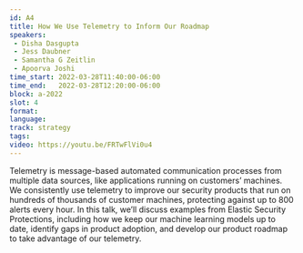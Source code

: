 ```yaml
---
id: A4
title: How We Use Telemetry to Inform Our Roadmap
speakers:
 - Disha Dasgupta
 - Jess Daubner
 - Samantha G Zeitlin
 - Apoorva Joshi
time_start: 2022-03-28T11:40:00-06:00
time_end:   2022-03-28T12:20:00-06:00
block: a-2022
slot: 4
format: 
language: 
track: strategy
tags:
video: https://youtu.be/FRTwFlVi0u4
---
```


Telemetry is message-based automated communication processes from multiple data sources, like applications running on customers’ machines. We consistently use telemetry to improve our security products that run on hundreds of thousands of customer machines, protecting against up to 800 alerts every hour. In this talk, we’ll discuss examples from Elastic Security Protections, including how we keep our machine learning models up to date, identify gaps in product adoption, and develop our product roadmap to take advantage of our telemetry.

